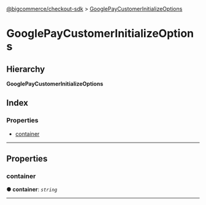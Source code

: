 [@bigcommerce/checkout-sdk](../README.md) > [GooglePayCustomerInitializeOptions](../interfaces/googlepaycustomerinitializeoptions.md)

# GooglePayCustomerInitializeOptions

## Hierarchy

**GooglePayCustomerInitializeOptions**

## Index

### Properties

* [container](googlepaycustomerinitializeoptions.md#container)

---

## Properties

<a id="container"></a>

###  container

**● container**: *`string`*

___

